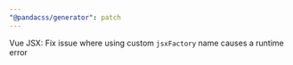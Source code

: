 ```yaml
---
"@pandacss/generator": patch
---
```


Vue JSX: Fix issue where using custom `jsxFactory` name causes a runtime error
